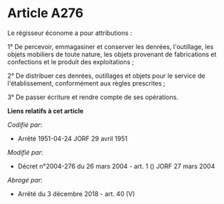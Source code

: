 # Article A276

Le régisseur économe a pour attributions :

1° De percevoir, emmagasiner et conserver les denrées, l'outillage, les objets mobiliers de toute nature, les objets
provenant de fabrications et confections et le produit des exploitations ;

2° De distribuer ces denrées, outillages et objets pour le service de l'établissement, conformément aux règles prescrites ;

3° De passer écriture et rendre compte de ses opérations.

**Liens relatifs à cet article**

_Codifié par_:

  - Arrêté 1951-04-24 JORF 29 avril 1951

_Modifié par_:

  - Décret n°2004-276 du 26 mars 2004 - art. 1 () JORF 27 mars 2004

_Abrogé par_:

  - Arrêté du 3 décembre 2018 - art. 40 (V)
